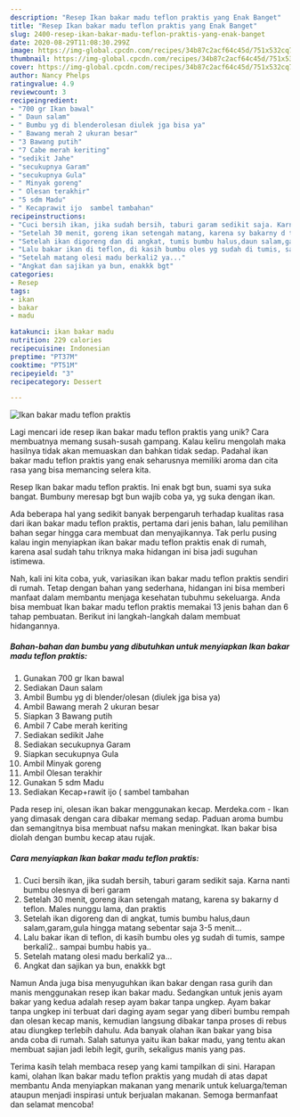 ```yaml
---
description: "Resep Ikan bakar madu teflon praktis yang Enak Banget"
title: "Resep Ikan bakar madu teflon praktis yang Enak Banget"
slug: 2400-resep-ikan-bakar-madu-teflon-praktis-yang-enak-banget
date: 2020-08-29T11:08:30.299Z
image: https://img-global.cpcdn.com/recipes/34b87c2acf64c45d/751x532cq70/ikan-bakar-madu-teflon-praktis-foto-resep-utama.jpg
thumbnail: https://img-global.cpcdn.com/recipes/34b87c2acf64c45d/751x532cq70/ikan-bakar-madu-teflon-praktis-foto-resep-utama.jpg
cover: https://img-global.cpcdn.com/recipes/34b87c2acf64c45d/751x532cq70/ikan-bakar-madu-teflon-praktis-foto-resep-utama.jpg
author: Nancy Phelps
ratingvalue: 4.9
reviewcount: 3
recipeingredient:
- "700 gr Ikan bawal"
- " Daun salam"
- " Bumbu yg di blenderolesan diulek jga bisa ya"
- " Bawang merah 2 ukuran besar"
- "3 Bawang putih"
- "7 Cabe merah keriting"
- "sedikit Jahe"
- "secukupnya Garam"
- "secukupnya Gula"
- " Minyak goreng"
- " Olesan terakhir"
- "5 sdm Madu"
- " Kecaprawit ijo  sambel tambahan"
recipeinstructions:
- "Cuci bersih ikan, jika sudah bersih, taburi garam sedikit saja. Karna nanti bumbu olesnya di beri garam"
- "Setelah 30 menit, goreng ikan setengah matang, karena sy bakarny d teflon. Males nunggu lama, dan praktis"
- "Setelah ikan digoreng dan di angkat, tumis bumbu halus,daun salam,garam,gula hingga matang sebentar saja 3-5 menit..."
- "Lalu bakar ikan di teflon, di kasih bumbu oles yg sudah di tumis, sampe berkali2.. sampai bumbu habis ya.."
- "Setelah matang olesi madu berkali2 ya..."
- "Angkat dan sajikan ya bun, enakkk bgt"
categories:
- Resep
tags:
- ikan
- bakar
- madu

katakunci: ikan bakar madu 
nutrition: 229 calories
recipecuisine: Indonesian
preptime: "PT37M"
cooktime: "PT51M"
recipeyield: "3"
recipecategory: Dessert

---
```



![Ikan bakar madu teflon praktis](https://img-global.cpcdn.com/recipes/34b87c2acf64c45d/751x532cq70/ikan-bakar-madu-teflon-praktis-foto-resep-utama.jpg)

Lagi mencari ide resep ikan bakar madu teflon praktis yang unik? Cara membuatnya memang susah-susah gampang. Kalau keliru mengolah maka hasilnya tidak akan memuaskan dan bahkan tidak sedap. Padahal ikan bakar madu teflon praktis yang enak seharusnya memiliki aroma dan cita rasa yang bisa memancing selera kita.

Resep Ikan bakar madu teflon praktis. Ini enak bgt bun, suami sya suka bangat. Bumbuny meresap bgt bun wajib coba ya, yg suka dengan ikan.

Ada beberapa hal yang sedikit banyak berpengaruh terhadap kualitas rasa dari ikan bakar madu teflon praktis, pertama dari jenis bahan, lalu pemilihan bahan segar hingga cara membuat dan menyajikannya. Tak perlu pusing kalau ingin menyiapkan ikan bakar madu teflon praktis enak di rumah, karena asal sudah tahu triknya maka hidangan ini bisa jadi suguhan istimewa.


Nah, kali ini kita coba, yuk, variasikan ikan bakar madu teflon praktis sendiri di rumah. Tetap dengan bahan yang sederhana, hidangan ini bisa memberi manfaat dalam membantu menjaga kesehatan tubuhmu sekeluarga. Anda bisa membuat Ikan bakar madu teflon praktis memakai 13 jenis bahan dan 6 tahap pembuatan. Berikut ini langkah-langkah dalam membuat hidangannya.

<!--inarticleads1-->

##### Bahan-bahan dan bumbu yang dibutuhkan untuk menyiapkan Ikan bakar madu teflon praktis:

1. Gunakan 700 gr Ikan bawal
1. Sediakan  Daun salam
1. Ambil  Bumbu yg di blender/olesan (diulek jga bisa ya)
1. Ambil  Bawang merah 2 ukuran besar
1. Siapkan 3 Bawang putih
1. Ambil 7 Cabe merah keriting
1. Sediakan sedikit Jahe
1. Sediakan secukupnya Garam
1. Siapkan secukupnya Gula
1. Ambil  Minyak goreng
1. Ambil  Olesan terakhir
1. Gunakan 5 sdm Madu
1. Sediakan  Kecap+rawit ijo ( sambel tambahan


Pada resep ini, olesan ikan bakar menggunakan kecap. Merdeka.com - Ikan yang dimasak dengan cara dibakar memang sedap. Paduan aroma bumbu dan semangitnya bisa membuat nafsu makan meningkat. Ikan bakar bisa diolah dengan bumbu kecap atau rujak. 

<!--inarticleads2-->

##### Cara menyiapkan Ikan bakar madu teflon praktis:

1. Cuci bersih ikan, jika sudah bersih, taburi garam sedikit saja. Karna nanti bumbu olesnya di beri garam
1. Setelah 30 menit, goreng ikan setengah matang, karena sy bakarny d teflon. Males nunggu lama, dan praktis
1. Setelah ikan digoreng dan di angkat, tumis bumbu halus,daun salam,garam,gula hingga matang sebentar saja 3-5 menit...
1. Lalu bakar ikan di teflon, di kasih bumbu oles yg sudah di tumis, sampe berkali2.. sampai bumbu habis ya..
1. Setelah matang olesi madu berkali2 ya...
1. Angkat dan sajikan ya bun, enakkk bgt


Namun Anda juga bisa menyuguhkan ikan bakar dengan rasa gurih dan manis menggunakan resep ikan bakar madu. Sedangkan untuk jenis ayam bakar yang kedua adalah resep ayam bakar tanpa ungkep. Ayam bakar tanpa ungkep ini terbuat dari daging ayam segar yang diberi bumbu rempah dan olesan kecap manis, kemudian langsung dibakar tanpa proses di rebus atau diungkep terlebih dahulu. Ada banyak olahan ikan bakar yang bisa anda coba di rumah. Salah satunya yaitu ikan bakar madu, yang tentu akan membuat sajian jadi lebih legit, gurih, sekaligus manis yang pas. 

Terima kasih telah membaca resep yang kami tampilkan di sini. Harapan kami, olahan Ikan bakar madu teflon praktis yang mudah di atas dapat membantu Anda menyiapkan makanan yang menarik untuk keluarga/teman ataupun menjadi inspirasi untuk berjualan makanan. Semoga bermanfaat dan selamat mencoba!
